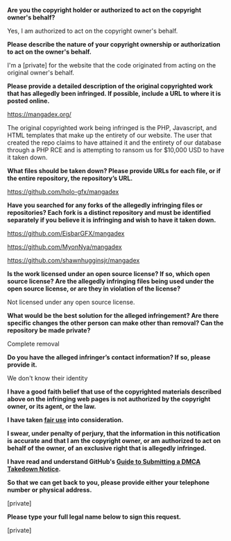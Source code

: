 **Are you the copyright holder or authorized to act on the copyright owner's behalf?**

Yes, I am authorized to act on the copyright owner's behalf.

**Please describe the nature of your copyright ownership or authorization to act on the owner's behalf.**

I'm a [private] for the website that the code originated from acting on the original owner's behalf.

**Please provide a detailed description of the original copyrighted work that has allegedly been infringed. If possible, include a URL to where it is posted online.**

https://mangadex.org/

The original copyrighted work being infringed is the PHP, Javascript, and HTML templates that make up the entirety of our website. The user that created the repo claims to have attained it and the entirety of our database through a PHP RCE and is attempting to ransom us for $10,000 USD to have it taken down.

**What files should be taken down? Please provide URLs for each file, or if the entire repository, the repository’s URL.**

https://github.com/holo-gfx/mangadex

**Have you searched for any forks of the allegedly infringing files or repositories? Each fork is a distinct repository and must be identified separately if you believe it is infringing and wish to have it taken down.**

https://github.com/EisbarGFX/mangadex

https://github.com/MyonNya/mangadex

https://github.com/shawnhugginsjr/mangadex

**Is the work licensed under an open source license? If so, which open source license? Are the allegedly infringing files being used under the open source license, or are they in violation of the license?**

Not licensed under any open source license.

**What would be the best solution for the alleged infringement? Are there specific changes the other person can make other than removal? Can the repository be made private?**

Complete removal

**Do you have the alleged infringer’s contact information? If so, please provide it.**

We don't know their identity

**I have a good faith belief that use of the copyrighted materials described above on the infringing web pages is not authorized by the copyright owner, or its agent, or the law.**

**I have taken <a href="https://www.lumendatabase.org/topics/22">fair use</a> into consideration.**

**I swear, under penalty of perjury, that the information in this notification is accurate and that I am the copyright owner, or am authorized to act on behalf of the owner, of an exclusive right that is allegedly infringed.**

**I have read and understand GitHub's <a href="https://docs.github.com/articles/guide-to-submitting-a-dmca-takedown-notice/">Guide to Submitting a DMCA Takedown Notice</a>.**

**So that we can get back to you, please provide either your telephone number or physical address.**

[private]

**Please type your full legal name below to sign this request.**

[private]

